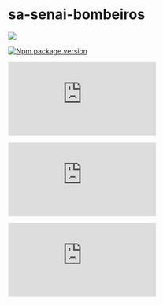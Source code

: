 # sa-senai-bombeiros

<img src="https://img.shields.io/static/v1?label=Blog&message=Rocketseat&color=7159c1&style=for-the-badge&logo=ghost"/>

[![Npm package version](https://badgen.net/npm/v/express)](https://npmjs.com/package/express)

[![Npm package license](https://badgen.net/npm/llicense/discord.js)](https://npmjs.com/package/discord.js)

[![GitHub license](https://badgen.net/github/license/Naereen/Strapdown.js)](https://github.com/Naereen/StrapDown.js/blob/master/LICENSE)

[![GitHub branches](https://badgen.net/github/branches/Naereen/Strapdown.js)](https://github.com/Naereen/Strapdown.js/)
